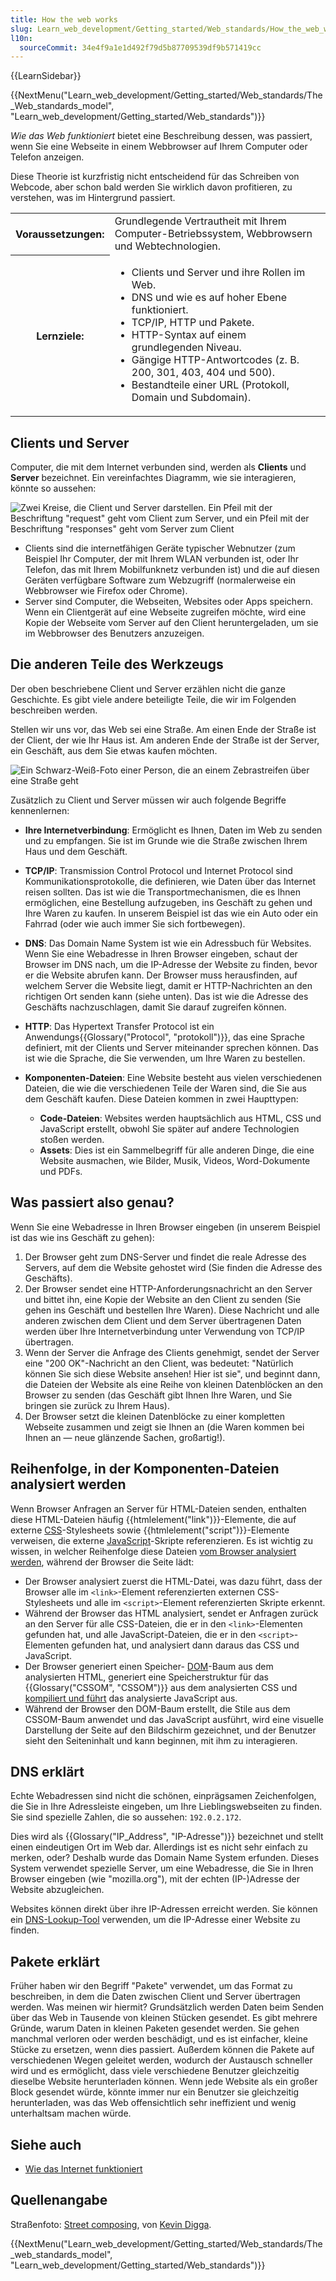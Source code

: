 ```yaml
---
title: How the web works
slug: Learn_web_development/Getting_started/Web_standards/How_the_web_works
l10n:
  sourceCommit: 34e4f9a1e1d492f79d5b87709539df9b571419cc
---
```


{{LearnSidebar}}

{{NextMenu("Learn_web_development/Getting_started/Web_standards/The_Web_standards_model", "Learn_web_development/Getting_started/Web_standards")}}

_Wie das Web funktioniert_ bietet eine Beschreibung dessen, was passiert, wenn Sie eine Webseite in einem Webbrowser auf Ihrem Computer oder Telefon anzeigen.

Diese Theorie ist kurzfristig nicht entscheidend für das Schreiben von Webcode, aber schon bald werden Sie wirklich davon profitieren, zu verstehen, was im Hintergrund passiert.

<table>
  <tbody>
    <tr>
      <th scope="row">Voraussetzungen:</th>
      <td>
        Grundlegende Vertrautheit mit Ihrem Computer-Betriebssystem, Webbrowsern und Webtechnologien.
      </td>
    </tr>
    <tr>
      <th scope="row">Lernziele:</th>
      <td>
        <ul>
          <li>Clients und Server und ihre Rollen im Web.</li>
          <li>DNS und wie es auf hoher Ebene funktioniert.</li>
          <li>TCP/IP, HTTP und Pakete.</li>
          <li>HTTP-Syntax auf einem grundlegenden Niveau.</li>
          <li>Gängige HTTP-Antwortcodes (z. B. 200, 301, 403, 404 und 500).</li>
          <li>Bestandteile einer URL (Protokoll, Domain und Subdomain).</li>
        </ul>
      </td>
    </tr>
  </tbody>
</table>

## Clients und Server

Computer, die mit dem Internet verbunden sind, werden als **Clients** und **Server** bezeichnet. Ein vereinfachtes Diagramm, wie sie interagieren, könnte so aussehen:

![Zwei Kreise, die Client und Server darstellen. Ein Pfeil mit der Beschriftung "request" geht vom Client zum Server, und ein Pfeil mit der Beschriftung "responses" geht vom Server zum Client](simple-client-server.png)

- Clients sind die internetfähigen Geräte typischer Webnutzer (zum Beispiel Ihr Computer, der mit Ihrem WLAN verbunden ist, oder Ihr Telefon, das mit Ihrem Mobilfunknetz verbunden ist) und die auf diesen Geräten verfügbare Software zum Webzugriff (normalerweise ein Webbrowser wie Firefox oder Chrome).
- Server sind Computer, die Webseiten, Websites oder Apps speichern. Wenn ein Clientgerät auf eine Webseite zugreifen möchte, wird eine Kopie der Webseite vom Server auf den Client heruntergeladen, um sie im Webbrowser des Benutzers anzuzeigen.

## Die anderen Teile des Werkzeugs

Der oben beschriebene Client und Server erzählen nicht die ganze Geschichte. Es gibt viele andere beteiligte Teile, die wir im Folgenden beschreiben werden.

Stellen wir uns vor, das Web sei eine Straße. Am einen Ende der Straße ist der Client, der wie Ihr Haus ist. Am anderen Ende der Straße ist der Server, ein Geschäft, aus dem Sie etwas kaufen möchten.

![Ein Schwarz-Weiß-Foto einer Person, die an einem Zebrastreifen über eine Straße geht](road.jpg)

Zusätzlich zu Client und Server müssen wir auch folgende Begriffe kennenlernen:

- **Ihre Internetverbindung**: Ermöglicht es Ihnen, Daten im Web zu senden und zu empfangen. Sie ist im Grunde wie die Straße zwischen Ihrem Haus und dem Geschäft.
- **TCP/IP**: Transmission Control Protocol und Internet Protocol sind Kommunikationsprotokolle, die definieren, wie Daten über das Internet reisen sollten. Das ist wie die Transportmechanismen, die es Ihnen ermöglichen, eine Bestellung aufzugeben, ins Geschäft zu gehen und Ihre Waren zu kaufen. In unserem Beispiel ist das wie ein Auto oder ein Fahrrad (oder wie auch immer Sie sich fortbewegen).
- **DNS**: Das Domain Name System ist wie ein Adressbuch für Websites. Wenn Sie eine Webadresse in Ihren Browser eingeben, schaut der Browser im DNS nach, um die IP-Adresse der Website zu finden, bevor er die Website abrufen kann. Der Browser muss herausfinden, auf welchem Server die Website liegt, damit er HTTP-Nachrichten an den richtigen Ort senden kann (siehe unten). Das ist wie die Adresse des Geschäfts nachzuschlagen, damit Sie darauf zugreifen können.
- **HTTP**: Das Hypertext Transfer Protocol ist ein Anwendungs{{Glossary("Protocol", "protokoll")}}, das eine Sprache definiert, mit der Clients und Server miteinander sprechen können. Das ist wie die Sprache, die Sie verwenden, um Ihre Waren zu bestellen.
- **Komponenten-Dateien**: Eine Website besteht aus vielen verschiedenen Dateien, die wie die verschiedenen Teile der Waren sind, die Sie aus dem Geschäft kaufen. Diese Dateien kommen in zwei Haupttypen:

  - **Code-Dateien**: Websites werden hauptsächlich aus HTML, CSS und JavaScript erstellt, obwohl Sie später auf andere Technologien stoßen werden.
  - **Assets**: Dies ist ein Sammelbegriff für alle anderen Dinge, die eine Website ausmachen, wie Bilder, Musik, Videos, Word-Dokumente und PDFs.

## Was passiert also genau?

Wenn Sie eine Webadresse in Ihren Browser eingeben (in unserem Beispiel ist das wie ins Geschäft zu gehen):

1. Der Browser geht zum DNS-Server und findet die reale Adresse des Servers, auf dem die Website gehostet wird (Sie finden die Adresse des Geschäfts).
2. Der Browser sendet eine HTTP-Anforderungsnachricht an den Server und bittet ihn, eine Kopie der Website an den Client zu senden (Sie gehen ins Geschäft und bestellen Ihre Waren). Diese Nachricht und alle anderen zwischen dem Client und dem Server übertragenen Daten werden über Ihre Internetverbindung unter Verwendung von TCP/IP übertragen.
3. Wenn der Server die Anfrage des Clients genehmigt, sendet der Server eine "200 OK"-Nachricht an den Client, was bedeutet: "Natürlich können Sie sich diese Website ansehen! Hier ist sie", und beginnt dann, die Dateien der Website als eine Reihe von kleinen Datenblöcken an den Browser zu senden (das Geschäft gibt Ihnen Ihre Waren, und Sie bringen sie zurück zu Ihrem Haus).
4. Der Browser setzt die kleinen Datenblöcke zu einer kompletten Webseite zusammen und zeigt sie Ihnen an (die Waren kommen bei Ihnen an — neue glänzende Sachen, großartig!).

## Reihenfolge, in der Komponenten-Dateien analysiert werden

Wenn Browser Anfragen an Server für HTML-Dateien senden, enthalten diese HTML-Dateien häufig {{htmlelement("link")}}-Elemente, die auf externe [CSS](/de/docs/Learn_web_development/Core/Styling_basics)-Stylesheets sowie {{htmlelement("script")}}-Elemente verweisen, die externe [JavaScript](/de/docs/Learn_web_development/Core/Scripting)-Skripte referenzieren. Es ist wichtig zu wissen, in welcher Reihenfolge diese Dateien [vom Browser analysiert werden](/de/docs/Web/Performance/How_browsers_work#parsing), während der Browser die Seite lädt:

- Der Browser analysiert zuerst die HTML-Datei, was dazu führt, dass der Browser alle im `<link>`-Element referenzierten externen CSS-Stylesheets und alle im `<script>`-Element referenzierten Skripte erkennt.
- Während der Browser das HTML analysiert, sendet er Anfragen zurück an den Server für alle CSS-Dateien, die er in den `<link>`-Elementen gefunden hat, und alle JavaScript-Dateien, die er in den `<script>`-Elementen gefunden hat, und analysiert dann daraus das CSS und JavaScript.
- Der Browser generiert einen Speicher- [DOM](/de/docs/Web/API/Document_Object_Model)-Baum aus dem analysierten HTML, generiert eine Speicherstruktur für das {{Glossary("CSSOM", "CSSOM")}} aus dem analysierten CSS und [kompiliert und führt](/de/docs/Web/Performance/How_browsers_work#javascript_compilation) das analysierte JavaScript aus.
- Während der Browser den DOM-Baum erstellt, die Stile aus dem CSSOM-Baum anwendet und das JavaScript ausführt, wird eine visuelle Darstellung der Seite auf den Bildschirm gezeichnet, und der Benutzer sieht den Seiteninhalt und kann beginnen, mit ihm zu interagieren.

## DNS erklärt

Echte Webadressen sind nicht die schönen, einprägsamen Zeichenfolgen, die Sie in Ihre Adressleiste eingeben, um Ihre Lieblingswebseiten zu finden. Sie sind spezielle Zahlen, die so aussehen: `192.0.2.172`.

Dies wird als {{Glossary("IP_Address", "IP-Adresse")}} bezeichnet und stellt einen eindeutigen Ort im Web dar. Allerdings ist es nicht sehr einfach zu merken, oder? Deshalb wurde das Domain Name System erfunden. Dieses System verwendet spezielle Server, um eine Webadresse, die Sie in Ihren Browser eingeben (wie "mozilla.org"), mit der echten (IP-)Adresse der Website abzugleichen.

Websites können direkt über ihre IP-Adressen erreicht werden. Sie können ein [DNS-Lookup-Tool](https://www.nslookup.io/website-to-ip-lookup/) verwenden, um die IP-Adresse einer Website zu finden.

## Pakete erklärt

Früher haben wir den Begriff "Pakete" verwendet, um das Format zu beschreiben, in dem die Daten zwischen Client und Server übertragen werden. Was meinen wir hiermit? Grundsätzlich werden Daten beim Senden über das Web in Tausende von kleinen Stücken gesendet. Es gibt mehrere Gründe, warum Daten in kleinen Paketen gesendet werden. Sie gehen manchmal verloren oder werden beschädigt, und es ist einfacher, kleine Stücke zu ersetzen, wenn dies passiert. Außerdem können die Pakete auf verschiedenen Wegen geleitet werden, wodurch der Austausch schneller wird und es ermöglicht, dass viele verschiedene Benutzer gleichzeitig dieselbe Website herunterladen können. Wenn jede Website als ein großer Block gesendet würde, könnte immer nur ein Benutzer sie gleichzeitig herunterladen, was das Web offensichtlich sehr ineffizient und wenig unterhaltsam machen würde.

## Siehe auch

- [Wie das Internet funktioniert](/de/docs/Learn_web_development/Howto/Web_mechanics/How_does_the_Internet_work)

## Quellenangabe

Straßenfoto: [Street composing](https://www.pinterest.com/pin/400538960580676851/), von [Kevin Digga](https://www.pinterest.com/kevindigga/).

{{NextMenu("Learn_web_development/Getting_started/Web_standards/The_web_standards_model", "Learn_web_development/Getting_started/Web_standards")}}
